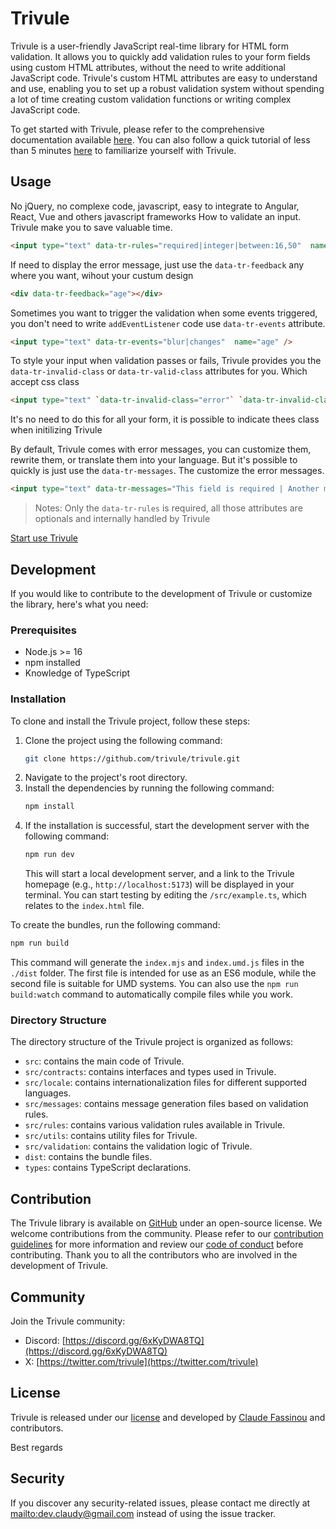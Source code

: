 # Trivule

Trivule is a user-friendly JavaScript real-time library for HTML form validation. It allows you to quickly add validation rules to your form fields using custom HTML attributes, without the need to write additional JavaScript code. Trivule's custom HTML attributes are easy to understand and use, enabling you to set up a robust validation system without spending a lot of time creating custom validation functions or writing complex JavaScript code.
 
To get started with Trivule, please refer to the comprehensive documentation available [here](http://www.trivule.com/). You can also follow a quick tutorial of less than 5 minutes [here](http://www.trivule.com/docs/tutorial) to familiarize yourself with Trivule.

## Usage
No jQuery, no complexe code, javascript, easy to integrate to Angular, React, Vue and others javascript frameworks
How to validate an input. Trivule make you to save valuable time.
```html
<input type="text" data-tr-rules="required|integer|between:16,50"  name="age" />
```
If need to display the error message, just use the `data-tr-feedback` any where you want, wihout your custum design
```html
<div data-tr-feedback="age"></div>
```

Sometimes you want to trigger the validation when some events  triggered, you don't need to write `addEventListener` code use `data-tr-events` attribute.
```html
<input type="text" data-tr-events="blur|changes"  name="age" />
```

To  style your input when validation passes or fails, Trivule provides you the `data-tr-invalid-class` or `data-tr-valid-class` attributes for you. Which accept css class
```html
<input type="text" `data-tr-invalid-class="error"` `data-tr-invalid-class="success"` name="age" />
```
It's no need to do this for all your form, it  is possible to indicate thees class when initilizing Trivule

By default, Trivule comes with error messages, you can customize them, rewrite them, or translate them into your language. But it's possible to quickly is just use the `data-tr-messages`. The customize the error messages.

```html
<input type="text" data-tr-messages="This field is required | Another message"  name="age" />
```
> Notes: Only the `data-tr-rules` is required, all those attributes are optionals and internally handled by Trivule

[Start use Trivule](https://www.trivule.com/docs)

## Development

If you would like to contribute to the development of Trivule or customize the library, here's what you need:

### Prerequisites

- Node.js >= 16
- npm installed
- Knowledge of TypeScript

### Installation

To clone and install the Trivule project, follow these steps:

1. Clone the project using the following command:
   ```bash
   git clone https://github.com/trivule/trivule.git
   ```
2. Navigate to the project's root directory.
3. Install the dependencies by running the following command:
   ```bash
   npm install
   ```
4. If the installation is successful, start the development server with the following command:
   ```bash
   npm run dev
   ```
   This will start a local development server, and a link to the Trivule homepage (e.g., `http://localhost:5173`) will be displayed in your terminal. You can start testing by editing the `/src/example.ts`, which relates to the `index.html` file.

To create the bundles, run the following command:
   ```bash
   npm run build
   ```
   This command will generate the `index.mjs` and `index.umd.js` files in the `./dist` folder. The first file is intended for use as an ES6 module, while the second file is suitable for UMD systems. You can also use the `npm run build:watch` command to automatically compile files while you work.

### Directory Structure

The directory structure of the Trivule project is organized as follows:
- `src`: contains the main code of Trivule.
- `src/contracts`: contains interfaces and types used in Trivule.
- `src/locale`: contains internationalization files for different supported languages.
- `src/messages`: contains message generation files based on validation rules.
- `src/rules`: contains various validation rules available in Trivule.
- `src/utils`: contains utility files for Trivule.
- `src/validation`: contains the validation logic of Trivule.
- `dist`: contains the bundle files.
- `types`: contains TypeScript declarations.

## Contribution

The Trivule library is available on [GitHub](https://github.com/trivule/trivule) under an open-source license. We welcome contributions from the community. Please refer to our [contribution guidelines](http://www.trivule.com/docs/contribution) for more information and review our [code of conduct](http://www.trivule.com/docs/contribution#code-de-conduite) before contributing. Thank you to all the contributors who are involved in the development of Trivule.

## Community

Join the Trivule community:
- Discord: [https://discord.gg/6xKyDWA8TQ](https://discord.gg/6xKyDWA8TQ)
- X: [https://twitter.com/trivule](https://twitter.com/trivule)


## License

Trivule is released under our [license](http://www.trivule.com/docs/license) and developed by [Claude Fassinou](https://github.com/Claudye) and contributors.

Best regards

## Security

If you discover any security-related issues, please contact me directly at [mailto:dev.claudy@gmail.com](dev.claudy@gmail.com) instead of using the issue tracker.